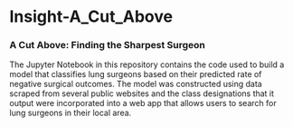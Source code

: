 # Insight-A_Cut_Above

### A Cut Above: Finding the Sharpest Surgeon

The Jupyter Notebook in this repository contains the code used to build a model that classifies lung surgeons based on their predicted rate of negative surgical outcomes. The model was constructed using data scraped from several public websites and the class designations that it output were incorporated into a web app that allows users to search for lung surgeons in their local area.
